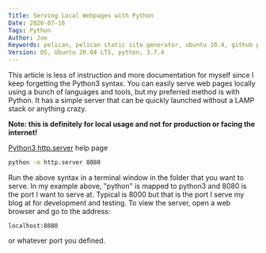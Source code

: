 ```yaml
---
Title: Serving Local Webpages with Python
Date: 2020-07-16
Tags: Python
Author: Joe
Keywords: pelican, pelican static site generator, ubuntu 20.4, github pages, python
Version: OS, Ubuntu 20.04 LTS, python, 3.7.4
---
```


This article is less of instruction and more documentation for myself since I keep forgetting the Python3 syntax. You can easily serve web pages locally using a bunch of languages and tools, but my preferred method is with Python. It has a simple server that can be quickly launched without a LAMP stack or anything crazy. 

**Note: this is definitely for local usage and not for production or facing the internet!**

[Python3 http.server](https://docs.python.org/3/library/http.server.html) help page

```bash
python -m http.server 8080
```
Run the above syntax in a terminal window in the folder that you want to serve. In my example above, "python" is mapped to python3 and 8080 is the port I want to serve at. Typical is 8000 but that is the port I serve my blog at for development and testing.  To view the server, open a web browser and go to the address:
```
localhost:8080
```

or whatever port you defined.